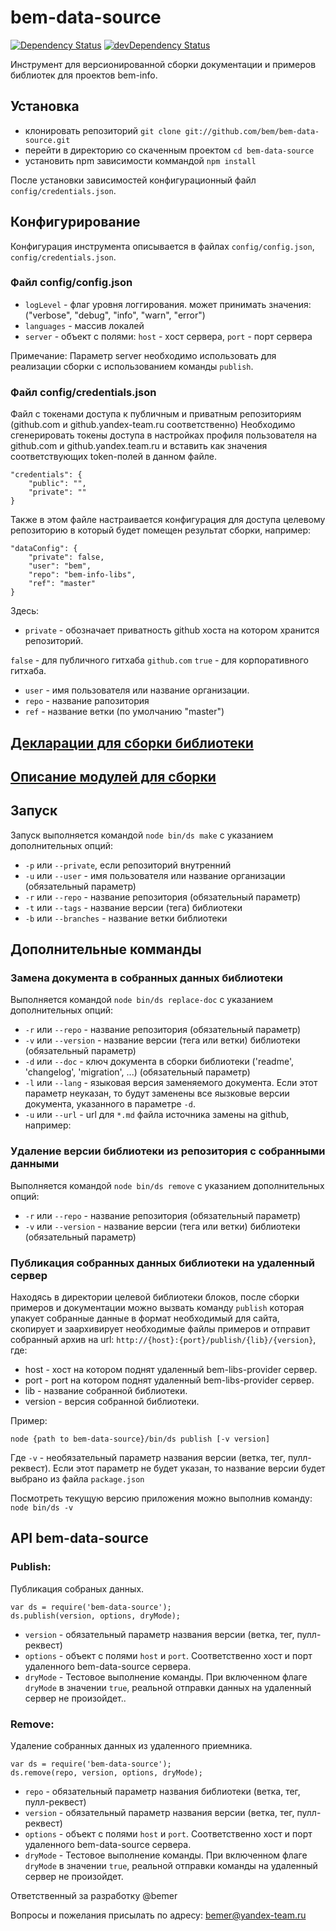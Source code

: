 bem-data-source
===============

[![Dependency Status](https://david-dm.org/bem/bem-data-source.svg?style=flat)](https://david-dm.org/bem/bem-data-source)
[![devDependency Status](https://david-dm.org/bem/bem-data-source/dev-status.svg?style=flat)](https://david-dm.org/bem/bem-data-source#info=devDependencies)

Инструмент для версионированной сборки документации и примеров библиотек для проектов bem-info.

## Установка

* клонировать репозиторий `git clone git://github.com/bem/bem-data-source.git`
* перейти в директорию со скаченным проектом `cd bem-data-source`
* установить npm зависимости коммандой `npm install`

После установки зависимостей конфигурационный файл `config/credentials.json`.

## Конфигурирование

Конфигурация инструмента описывается в файлах `config/config.json`, `config/credentials.json`.

### Файл config/config.json

* `logLevel` - флаг уровня логгирования. может принимать значения: ("verbose", "debug", "info", "warn", "error")
* `languages` - массив локалей
* `server` - объект с полями: `host` - хост сервера, `port` - порт сервера

Примечание: Параметр server необходимо использовать для реализации сборки с
использованием команды `publish`.

### Файл config/credentials.json

Файл с токенами доступа к публичным и приватным репозиториям (github.com и github.yandex-team.ru соответственно)
Необходимо сгенерировать токены доступа в настройках профиля пользователя на github.com и github.yandex.team.ru
и вставить как значения соответствующих token-полей в данном файле.

```
"credentials": {
    "public": "",
    "private": ""
}
```

Также в этом файле настраивается конфигурация для доступа целевому репозиторию
в который будет помещен результат сборки, например:

```
"dataConfig": {
    "private": false,
    "user": "bem",
    "repo": "bem-info-libs",
    "ref": "master"
}
```
Здесь: 

* `private` - обозначает приватность github хоста на котором хранится репозиторий. 

`false` - для публичного гитхаба `github.com`
`true` - для корпоративного гитхаба.

* `user` - имя пользователя или название организации.
* `repo` - название рапозитория
* `ref` - название ветки (по умолчанию "master")

## [Декларации для сборки библиотеки](./docs/declarations.md)
 
## [Описание модулей для сборки](./docs/tasks.md)

## Запуск

Запуск выполняется командой `node bin/ds make` с указанием дополнительных опций:

* `-p` или `--private`, если репозиторий внутренний
* `-u` или `--user` - имя пользователя или название организации (обязательный параметр)
* `-r` или `--repo` - название репозитория (обязательный параметр)
* `-t` или `--tags` - название версии (тега) библиотеки
* `-b` или `--branches` - название ветки библиотеки

## Дополнительные комманды

### Замена документа в собранных данных библиотеки

Выполняется командой `node bin/ds replace-doc` с указанием дополнительных опций:

* `-r` или `--repo` - название репозитория (обязательный параметр)
* `-v` или `--version` - название версии (тега или ветки) библиотеки (обязательный параметр)
* `-d` или `--doc` - ключ документа в сборки библиотеки ('readme', 'changelog', 'migration', ...) (обязательный параметр)
* `-l` или `--lang` - языковая версия заменяемого документа. Если этот параметр неуказан, то будут заменены
все яызковые версии документа, указанного в параметре `-d`.
* `-u` или `--url` - url для `*.md` файла источника замены на github, например: 

### Удаление версии библиотеки из репозитория с собранными данными

Выполняется командой `node bin/ds remove` с указанием дополнительных опций:

* `-r` или `--repo` - название репозитория (обязательный параметр)
* `-v` или `--version` - название версии (тега или ветки) библиотеки (обязательный параметр)

### Публикация собранных данных библиотеки на удаленный сервер

Находясь в директории целевой библиотеки блоков, после сборки примеров и документации
можно вызвать команду `publish` которая упакует собранные данные в формат необходимый для сайта,
скопирует и заархивирует необходимые файлы примеров и отправит собранный архив
на url: `http://{host}:{port}/publish/{lib}/{version}`, где:

* host - хост на котором поднят удаленный bem-libs-provider сервер.
* port - port на котором поднят удаленный bem-libs-provider сервер.
* lib - название собранной библиотеки.
* version -  версия собранной библиотеки.

Пример:
```
node {path to bem-data-source}/bin/ds publish [-v version]
```
Где `-v` - необязательный параметр названия версии (ветка, тег, пулл-реквест).
Если этот параметр не будет указан, то название версии будет выбрано из файла `package.json`

Посмотреть текущую версию приложения можно выполнив команду: `node bin/ds -v`

## API bem-data-source

### Publish:

Публикация собраных данных.

```
var ds = require('bem-data-source');
ds.publish(version, options, dryMode);
```

* `version` - обязательный параметр названия версии (ветка, тег, пулл-реквест)
* `options` - объект с полями `host` и `port`. Соответственно хост и порт удаленного
bem-data-source сервера.
* `dryMode` - Тестовое выполнение команды. При включенном флаге `dryMode` в значении `true`,
реальной отправки данных на удаленный сервер не произойдет..

### Remove:

Удаление собранных данных из удаленного приемника.

```
var ds = require('bem-data-source');
ds.remove(repo, version, options, dryMode);
```

* `repo` - обязательный параметр названия библиотеки (ветка, тег, пулл-реквест)
* `version` - обязательный параметр названия версии (ветка, тег, пулл-реквест)
* `options` - объект с полями `host` и `port`. Соответственно хост и порт удаленного
bem-data-source сервера.
* `dryMode` - Тестовое выполнение команды. При включенном флаге `dryMode` в значении `true`,
реальной отправки команды на удаленный сервер не произойдет.


Ответственный за разработку @bemer

Вопросы и пожелания присылать по адресу: bemer@yandex-team.ru
